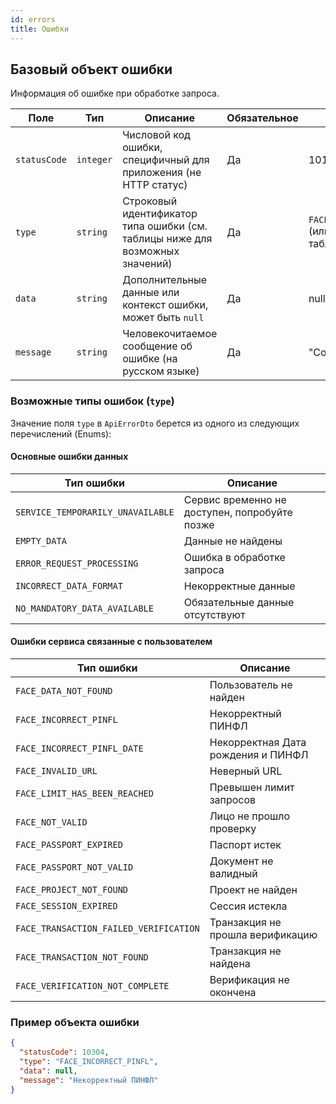 ```yaml
---
id: errors
title: Ошибки
---
```


## Базовый объект ошибки

Информация об ошибке при обработке запроса.

| Поле         | Тип        | Описание                                                                 | Обязательное | Пример |
|--------------|------------|--------------------------------------------------------------------------|--------------|-----------------------|
| `statusCode` | `integer`  | Числовой код ошибки, специфичный для приложения (не HTTP статус)         | Да           | 10101                 |
| `type`       | `string`   | Строковый идентификатор типа ошибки (см. таблицы ниже для возможных значений) | Да      | `FACE_SESSION_EXPIRED` (или другой из таблиц ниже) |
| `data`       | `string`   | Дополнительные данные или контекст ошибки, может быть `null`             | Да           | null                  |
| `message`    | `string`   | Человекочитаемое сообщение об ошибке (на русском языке)                                     | Да           | "Сообщение"           |

### Возможные типы ошибок (`type`)

Значение поля `type` в `ApiErrorDto` берется из одного из следующих перечислений (Enums):

#### Основные ошибки данных

| Тип ошибки                      | Описание                                 |
|---------------------------------|------------------------------------------|
| `SERVICE_TEMPORARILY_UNAVAILABLE` | Сервис временно не доступен, попробуйте позже |
| `EMPTY_DATA`                    | Данные не найдены                        |
| `ERROR_REQUEST_PROCESSING`      | Ошибка в обработке запроса               |
| `INCORRECT_DATA_FORMAT`         | Некорректные данные                      |
| `NO_MANDATORY_DATA_AVAILABLE`   | Обязательные данные отсутствуют          |

#### Ошибки сервиса связанные с пользователем

| Тип ошибки                          | Описание                               |
|-------------------------------------|----------------------------------------|
| `FACE_DATA_NOT_FOUND`               | Пользователь не найден                 |
| `FACE_INCORRECT_PINFL`              | Некорректный ПИНФЛ                     |
| `FACE_INCORRECT_PINFL_DATE`         | Некорректная Дата рождения и ПИНФЛ     |
| `FACE_INVALID_URL`                  | Неверный URL                           |
| `FACE_LIMIT_HAS_BEEN_REACHED`       | Превышен лимит запросов                |
| `FACE_NOT_VALID`                    | Лицо не прошло проверку                |
| `FACE_PASSPORT_EXPIRED`             | Паспорт истек                          |
| `FACE_PASSPORT_NOT_VALID`           | Документ не валидный                   |
| `FACE_PROJECT_NOT_FOUND`            | Проект не найден                       |
| `FACE_SESSION_EXPIRED`              | Сессия истекла                         |
| `FACE_TRANSACTION_FAILED_VERIFICATION`| Транзакция не прошла верификацию       |
| `FACE_TRANSACTION_NOT_FOUND`        | Транзакция не найдена                  |
| `FACE_VERIFICATION_NOT_COMPLETE`    | Верификация не окончена                |

### Пример объекта ошибки

```json
{
  "statusCode": 10304,
  "type": "FACE_INCORRECT_PINFL",
  "data": null,
  "message": "Некорректный ПИНФЛ"
}
```